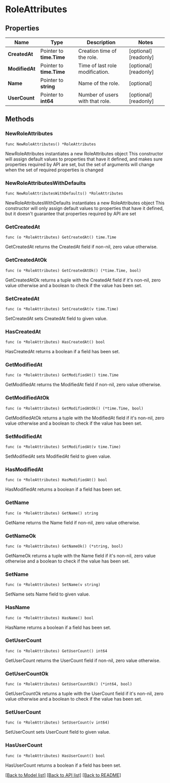 # RoleAttributes

## Properties

Name | Type | Description | Notes
---- | ---- | ----------- | ------
**CreatedAt** | Pointer to **time.Time** | Creation time of the role. | [optional] [readonly] 
**ModifiedAt** | Pointer to **time.Time** | Time of last role modification. | [optional] [readonly] 
**Name** | Pointer to **string** | Name of the role. | [optional] 
**UserCount** | Pointer to **int64** | Number of users with that role. | [optional] [readonly] 

## Methods

### NewRoleAttributes

`func NewRoleAttributes() *RoleAttributes`

NewRoleAttributes instantiates a new RoleAttributes object
This constructor will assign default values to properties that have it defined,
and makes sure properties required by API are set, but the set of arguments
will change when the set of required properties is changed

### NewRoleAttributesWithDefaults

`func NewRoleAttributesWithDefaults() *RoleAttributes`

NewRoleAttributesWithDefaults instantiates a new RoleAttributes object
This constructor will only assign default values to properties that have it defined,
but it doesn't guarantee that properties required by API are set

### GetCreatedAt

`func (o *RoleAttributes) GetCreatedAt() time.Time`

GetCreatedAt returns the CreatedAt field if non-nil, zero value otherwise.

### GetCreatedAtOk

`func (o *RoleAttributes) GetCreatedAtOk() (*time.Time, bool)`

GetCreatedAtOk returns a tuple with the CreatedAt field if it's non-nil, zero value otherwise
and a boolean to check if the value has been set.

### SetCreatedAt

`func (o *RoleAttributes) SetCreatedAt(v time.Time)`

SetCreatedAt sets CreatedAt field to given value.

### HasCreatedAt

`func (o *RoleAttributes) HasCreatedAt() bool`

HasCreatedAt returns a boolean if a field has been set.

### GetModifiedAt

`func (o *RoleAttributes) GetModifiedAt() time.Time`

GetModifiedAt returns the ModifiedAt field if non-nil, zero value otherwise.

### GetModifiedAtOk

`func (o *RoleAttributes) GetModifiedAtOk() (*time.Time, bool)`

GetModifiedAtOk returns a tuple with the ModifiedAt field if it's non-nil, zero value otherwise
and a boolean to check if the value has been set.

### SetModifiedAt

`func (o *RoleAttributes) SetModifiedAt(v time.Time)`

SetModifiedAt sets ModifiedAt field to given value.

### HasModifiedAt

`func (o *RoleAttributes) HasModifiedAt() bool`

HasModifiedAt returns a boolean if a field has been set.

### GetName

`func (o *RoleAttributes) GetName() string`

GetName returns the Name field if non-nil, zero value otherwise.

### GetNameOk

`func (o *RoleAttributes) GetNameOk() (*string, bool)`

GetNameOk returns a tuple with the Name field if it's non-nil, zero value otherwise
and a boolean to check if the value has been set.

### SetName

`func (o *RoleAttributes) SetName(v string)`

SetName sets Name field to given value.

### HasName

`func (o *RoleAttributes) HasName() bool`

HasName returns a boolean if a field has been set.

### GetUserCount

`func (o *RoleAttributes) GetUserCount() int64`

GetUserCount returns the UserCount field if non-nil, zero value otherwise.

### GetUserCountOk

`func (o *RoleAttributes) GetUserCountOk() (*int64, bool)`

GetUserCountOk returns a tuple with the UserCount field if it's non-nil, zero value otherwise
and a boolean to check if the value has been set.

### SetUserCount

`func (o *RoleAttributes) SetUserCount(v int64)`

SetUserCount sets UserCount field to given value.

### HasUserCount

`func (o *RoleAttributes) HasUserCount() bool`

HasUserCount returns a boolean if a field has been set.


[[Back to Model list]](../README.md#documentation-for-models) [[Back to API list]](../README.md#documentation-for-api-endpoints) [[Back to README]](../README.md)


